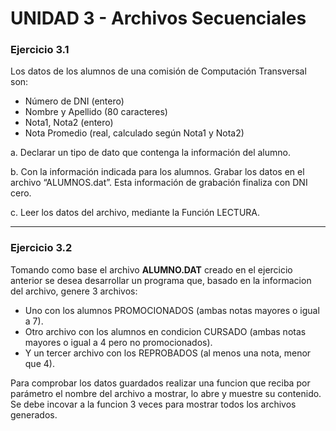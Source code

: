 # UNIDAD 3 - Archivos Secuenciales

### Ejercicio 3.1

Los datos de los alumnos de una comisión de Computación Transversal son:
- Número de DNI (entero)
- Nombre y Apellido (80 caracteres)
- Nota1, Nota2 (entero)
- Nota Promedio (real, calculado según Nota1 y Nota2)

a. Declarar un tipo de dato que contenga la información del alumno.

b. Con la información indicada para los alumnos. Grabar los datos en el archivo “ALUMNOS.dat”. Esta
información de grabación finaliza con DNI cero.

c. Leer los datos del archivo, mediante la Función LECTURA.

----

### Ejercicio 3.2

Tomando como base el archivo __ALUMNO.DAT__ creado en el ejercicio anterior se desea desarrollar un programa que, basado en la informacion del archivo, genere 3 archivos:
 - Uno con los alumnos PROMOCIONADOS (ambas notas mayores o igual a 7).
 - Otro archivo con los alumnos en condicion CURSADO (ambas notas mayores o igual a 4 pero no promocionados).
 - Y un tercer archivo con los REPROBADOS (al menos una nota, menor que 4).

Para comprobar los datos guardados realizar una funcion que reciba por parámetro el nombre del archivo a mostrar, lo abre y muestre su contenido. Se debe incovar a la funcion 3 veces para mostrar todos los archivos generados.